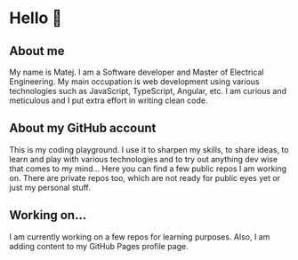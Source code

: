 # Hello 👋

## About me
My name is Matej. I am a Software developer and Master of Electrical Engineering. My main occupation is web development using various technologies such as JavaScript, TypeScript, Angular, etc. I am curious and meticulous and I put extra effort in writing clean code.

## About my GitHub account
This is my coding playground. I use it to sharpen my skills, to share ideas, to learn and play with various technologies and to try out anything dev wise that comes to my mind... Here you can find a few public repos I am working on. There are private repos too, which are not ready for public eyes yet or just my personal stuff.

## Working on...
I am currently working on a few repos for learning purposes. Also, I am adding content to my GitHub Pages profile page.

<!--
**matejb6/matejb6** is a ✨ _special_ ✨ repository because its `README.md` (this file) appears on your GitHub profile.

Here are some ideas to get you started:

- 🔭 I’m currently working on ...
- 🌱 I’m currently learning ...
- 👯 I’m looking to collaborate on ...
- 🤔 I’m looking for help with ...
- 💬 Ask me about ...
- 📫 How to reach me: ...
- 😄 Pronouns: ...
- ⚡ Fun fact: ...
-->
